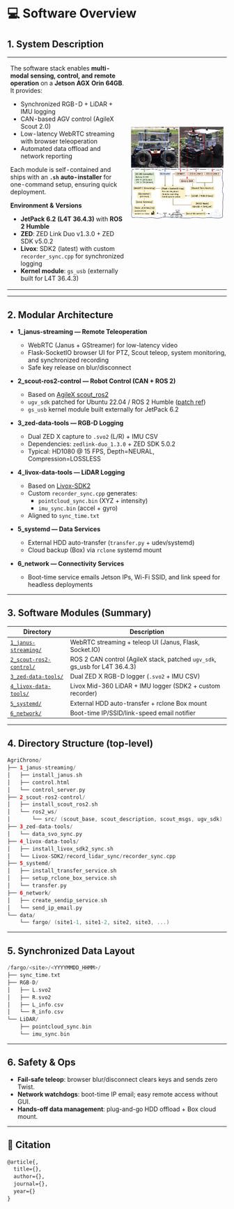 # 💻 Software Overview

## 1. System Description

<table>
<tr>
<td width="55%" valign="top">

The software stack enables **multi-modal sensing, control, and remote operation** on a **Jetson AGX Orin 64GB**.  
It provides:  
- Synchronized RGB-D + LiDAR + IMU logging  
- CAN-based AGV control (AgileX Scout 2.0)  
- Low-latency WebRTC streaming with browser teleoperation  
- Automated data offload and network reporting  

Each module is self-contained and ships with an **`.sh` auto-installer** for one-command setup, ensuring quick deployment.

**Environment & Versions**  
- **JetPack 6.2 (L4T 36.4.3)** with **ROS 2 Humble**  
- **ZED**: ZED Link Duo v1.3.0 + ZED SDK v5.0.2  
- **Livox**: SDK2 (latest) with custom `recorder_sync.cpp` for synchronized logging  
- **Kernel module**: `gs_usb` (externally built for L4T 36.4.3)  

</td>
<td width="45%">

<img src="../assets/Figure_2.png" alt="Hardware Platform" width="100%"/>

</td>
</tr>
</table>

---

## 2. Modular Architecture

- **1_janus-streaming — Remote Teleoperation**  
  - WebRTC (Janus + GStreamer) for low-latency video  
  - Flask-SocketIO browser UI for PTZ, Scout teleop, system monitoring, and synchronized recording  
  - Safe key release on blur/disconnect  

- **2_scout-ros2-control — Robot Control (CAN + ROS 2)**  
  - Based on [AgileX scout_ros2](https://github.com/agilexrobotics/scout_ros2)  
  - `ugv_sdk` patched for Ubuntu 22.04 / ROS 2 Humble ([patch ref](https://github.com/lucaslins0035/scout_ros2/commit/f0facda7757d75bc0336d700b2f5ae9f384b42f3))  
  - `gs_usb` kernel module built externally for JetPack 6.2  

- **3_zed-data-tools — RGB-D Logging**  
  - Dual ZED X capture to `.svo2` (L/R) + IMU CSV  
  - Dependencies: `zedlink-duo_1.3.0` + ZED SDK 5.0.2  
  - Typical: HD1080 @ 15 FPS, Depth=NEURAL, Compression=LOSSLESS  

- **4_livox-data-tools — LiDAR Logging**  
  - Based on [Livox-SDK2](https://github.com/Livox-SDK/Livox-SDK2)  
  - Custom `recorder_sync.cpp` generates:  
    - `pointcloud_sync.bin` (XYZ + intensity)  
    - `imu_sync.bin` (accel + gyro)  
  - Aligned to `sync_time.txt`  

- **5_systemd — Data Services**  
  - External HDD auto-transfer (`transfer.py` + udev/systemd)  
  - Cloud backup (Box) via `rclone` systemd mount  

- **6_network — Connectivity Services**  
  - Boot-time service emails Jetson IPs, Wi-Fi SSID, and link speed for headless deployments  

---

## 3. Software Modules (Summary)

| Directory | Description |
|-----------|-------------|
| [`1_janus-streaming/`](./1_janus-streaming) | WebRTC streaming + teleop UI (Janus, Flask, Socket.IO) |
| [`2_scout-ros2-control/`](./2_scout-ros2-control) | ROS 2 CAN control (AgileX stack, patched `ugv_sdk`, gs_usb for L4T 36.4.3) |
| [`3_zed-data-tools/`](./3_zed-data-tools) | Dual ZED X RGB-D logger (`.svo2` + IMU CSV) |
| [`4_livox-data-tools/`](./4_livox-data-tools) | Livox Mid-360 LiDAR + IMU logger (SDK2 + custom recorder) |
| [`5_systemd/`](./5_systemd) | External HDD auto-transfer + rclone Box mount |
| [`6_network/`](./6_network) | Boot-time IP/SSID/link-speed email notifier |


---

## 4. Directory Structure (top-level)

```swift
AgriChrono/
├── 1_janus-streaming/
│   ├── install_janus.sh
│   ├── control.html
│   └── control_server.py
├── 2_scout-ros2-control/
│   ├── install_scout_ros2.sh
│   └── ros2_ws/
│       └── src/ (scout_base, scout_description, scout_msgs, ugv_sdk)
├── 3_zed-data-tools/
│   └── data_svo_sync.py
├── 4_livox-data-tools/
│   ├── install_livox_sdk2_sync.sh
│   └── Livox-SDK2/record_lidar_sync/recorder_sync.cpp
├── 5_systemd/
│   ├── install_transfer_service.sh
│   ├── setup_rclone_box_service.sh
│   └── transfer.py
├── 6_network/
│   ├── create_sendip_service.sh
│   └── send_ip_email.py
└── data/
    └── fargo/ (site1-1, site1-2, site2, site3, ...)
```

---

## 5. Synchronized Data Layout

``` swift
/fargo/<site>/<YYYYMMDD_HHMM>/
├── sync_time.txt
├── RGB-D/
│   ├── L.svo2
│   ├── R.svo2
│   ├── L_info.csv
│   └── R_info.csv
└── LiDAR/
    ├── pointcloud_sync.bin
    └── imu_sync.bin
```

---

## 6. Safety & Ops

- **Fail-safe teleop**: browser blur/disconnect clears keys and sends zero Twist.  
- **Network watchdogs**: boot-time IP email; easy remote access without GUI.  
- **Hands-off data management**: plug-and-go HDD offload + Box cloud mount.

---

## **📜 Citation**  
```tex
@article{,
  title={},
  author={},
  journal={},
  year={}
}
```